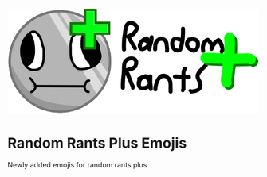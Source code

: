 ![Random Rants Logo](randomrants-plus.svg)

# Random Rants Plus Emojis
Newly added emojis for random rants plus
